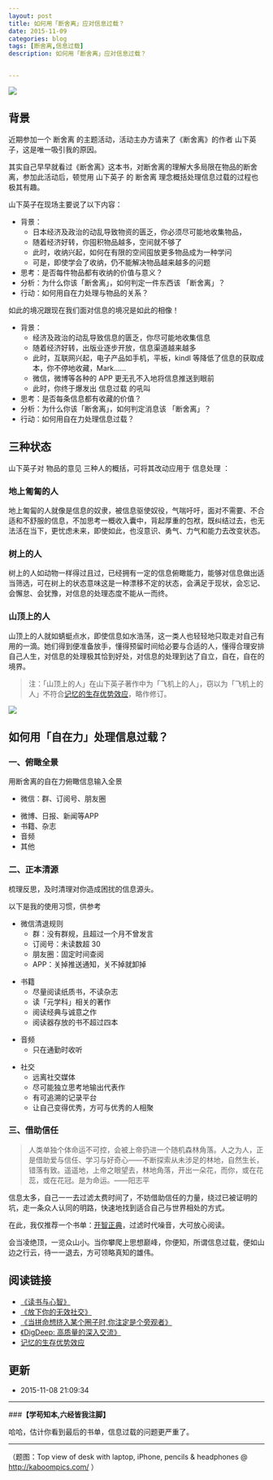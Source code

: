 ```yaml
---
layout: post
title: 如何用「断舍离」应对信息过载？
date: 2015-11-09
categories: blog
tags: [断舍离,信息过载]
description: 如何用「断舍离」应对信息过载？


---
```



![](http://7d9mjz.com1.z0.glb.clouddn.com/duansheli.jpg)

## 背景 


近期参加一个 断舍离 的主题活动，活动主办方请来了《断舍离》的作者 山下英子，这是唯一吸引我的原因。

其实自己早早就看过《断舍离》这本书，对断舍离的理解大多局限在物品的断舍离，参加此活动后，顿觉用 山下英子 的 断舍离 理念概括处理信息过载的过程也极其有趣。

山下英子在现场主要说了以下内容：

- 背景：
	- 日本经济及政治的动乱导致物资的匮乏，你必须尽可能地收集物品，
	- 随着经济好转，你囤积物品越多，空间就不够了
	- 此时，收纳兴起，如何在有限的空间囤放更多物品成为一种学问
	- 可是，即使学会了收纳，仍不能解决物品越来越多的问题
- 思考：是否每件物品都有收纳的价值与意义？
- 分析：为什么你该「断舍离」，如何判定一件东西该 「断舍离」？
- 行动：如何用自在力处理与物品的关系？

如此的境况跟现在我们面对信息的境况是如此的相像！


- 背景：
	- 经济及政治的动乱导致信息的匮乏，你尽可能地收集信息
	- 随着经济好转，出版业逐步开放，信息渠道越来越多
	- 此时，互联网兴起，电子产品如手机，平板，kindl 等降低了信息的获取成本，你不停地收藏，Mark……
	- 微信，微博等各种的 APP 更无孔不入地将信息推送到眼前
	- 此时，你终于爆发出 信息过载 的吼叫
- 思考：是否每条信息都有收藏的价值？
- 分析：为什么你该「断舍离」，如何判定消息该 「断舍离」？
- 行动：如何用自在力处理信息过载？





## 三种状态

山下英子对 物品的意见 三种人的概括，可将其改动应用于 信息处理 ：

### 地上匍匐的人

地上匍匐的人就像是信息的奴隶，被信息驱使奴役，气喘吁吁，面对不需要、不合适和不舒服的信息，不加思考一概收入囊中，背起厚重的包袱，既纠结过去，也无法活在当下，更忧虑未来，即使如此，也沒意识、勇气、力气和能力去改变状态。

### 树上的人

树上的人如动物一样得过且过，已经拥有一定的信息俯瞰能力，能够对信息做出适当筛选，可在树上的状态意味这是一种漂移不定的状态，会满足于现状，会忘记、会懈怠、会犹豫，对信息的处理态度不能从一而终。


### 山顶上的人

山顶上的人就如蜻蜓点水，即使信息如水浩荡，这一类人也轻轻地只取走对自己有用的一滴。她们得到便准备放手，懂得预留时间给必要与合适的人，懂得合理安排自己人生，对信息的处理极其恰到好处，对信息的处理到达了自立，自在，自在的境界。

>注：「山顶上的人」在山下英子著作中为「飞机上的人」，窃以为「飞机上的人」不符合[记忆的生存优势效应](http://www.nssd.org/articles/article_detail.aspx?id=41962886)，略作修订。


![](http://7d9mjz.com1.z0.glb.clouddn.com/duansheli)


## 如何用「自在力」处理信息过载？


### 一、俯瞰全景


用断舍离的自在力俯瞰信息输入全景


* 微信：群、订阅号、朋友圈
+ 微博、日报、新闻等APP
+ 书籍、杂志
+ 音频
+ 其他


### 二、正本清源


梳理反思，及时清理对你造成困扰的信息源头。

以下是我的使用习惯，供参考

- 微信清退规则
	* 群：没有群规，且超过一个月不曾发言
	* 订阅号：未读数超 30 
	* 朋友圈：固定时间查阅
	*  APP：关掉推送通知，关不掉就卸掉
+ 书籍
	* 尽量阅读纸质书，不读杂志
	* 读「元学科」相关的著作
	* 阅读经典与诚意之作
	* 阅读器存放的书不超过四本	
- 音频
	+ 只在通勤时收听
+ 社交
	* 远离社交媒体
	* 尽可能独立思考地输出代表作
	* 有可追溯的记录平台
	* 让自己变得优秀，方可与优秀的人相聚

### 三、借助信任

>人类单独个体命运不可控，会被上帝扔进一个随机森林角落。人之为人，正是借助爱与信任、学习与好奇心——不断探索从未涉足的林地，自然生长，错落有致。遥遥地，上帝之眼望去，林地角落，开出一朵花，而你，或在花蕊，或在花冠。是为命运。——阳志平

信息太多，自己一一去过滤太费时间了，不妨借助信任的力量，绕过已被证明的坑，走一条众人认同的明路，快速地找到适合自己与世界相处的方式。

在此，我仅推荐一个书单：[开智正典](http://www.douban.com/doulist/41691053/)，过滤时代噪音，大可放心阅读。

会当凌绝顶，一览众山小。当你攀爬上思想巅峰，你便知，所谓信息过载，便如山边之行云，待一一退去，方可领略真知的雄伟。



## 阅读链接


- [《读书与心智》](http://t.cn/RUCnEdB)
- [《放下你的无效社交》](http://weibo.com/p/1001603830759168318952)
- [《当拼命想挤入某个圈子时,你注定是个旁观者》](http://blog.zhgdg.org/2014-04/gt24-cycles/)
- [《DigDeep: 高质量的深入交流》](http://www.douban.com/note/313673515/)
- [记忆的生存优势效应](http://www.nssd.org/articles/article_detail.aspx?id=41962886)

## 更新

- 2015-11-08 21:09:34

----

###**【学苟知本,六经皆我注脚】**


哈哈，估计你看到最后的书单，信息过载的问题更严重了。


----

（题图：Top view of desk with laptop, iPhone, pencils & headphones @ http://kaboompics.com/ ）









